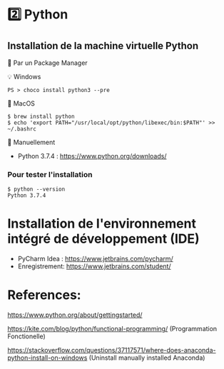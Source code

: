 # :two: Python

## Installation de la machine virtuelle Python

:pushpin: Par un Package Manager

:bulb: Windows

```
PS > choco install python3 --pre
```

:apple: MacOS 

```
$ brew install python
$ echo 'export PATH="/usr/local/opt/python/libexec/bin:$PATH"' >> ~/.bashrc
```

:pushpin: Manuellement

* Python 3.7.4 :  https://www.python.org/downloads/

### Pour tester l'installation
```
$ python --version
Python 3.7.4
```

# Installation de l'environnement intégré de développement (IDE)

* PyCharm Idea : https://www.jetbrains.com/pycharm/
* Enregistrement: https://www.jetbrains.com/student/


# References:

https://www.python.org/about/gettingstarted/

https://kite.com/blog/python/functional-programming/ (Programmation Fonctionelle)

https://stackoverflow.com/questions/37117571/where-does-anaconda-python-install-on-windows (Uninstall manually installed Anaconda)


